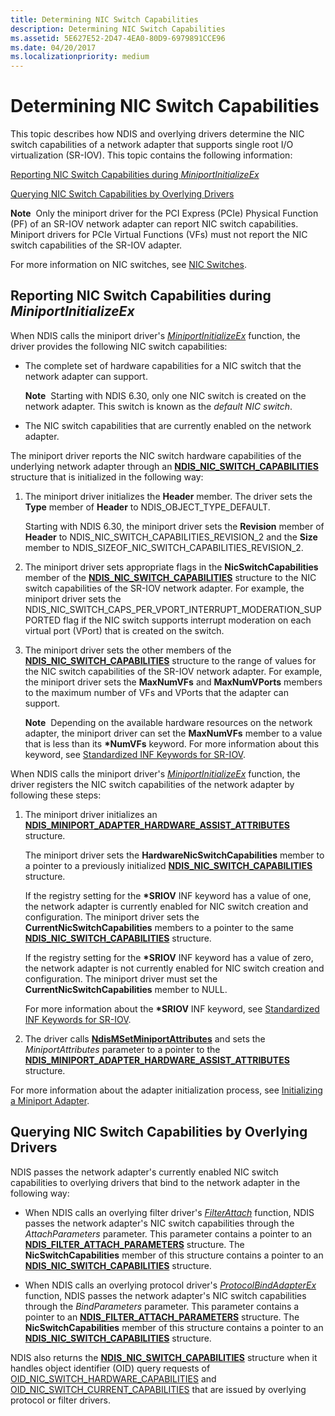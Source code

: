 ```yaml
---
title: Determining NIC Switch Capabilities
description: Determining NIC Switch Capabilities
ms.assetid: 5E627E52-2D47-4EA0-80D9-6979891CCE96
ms.date: 04/20/2017
ms.localizationpriority: medium
---
```


# Determining NIC Switch Capabilities


This topic describes how NDIS and overlying drivers determine the NIC switch capabilities of a network adapter that supports single root I/O virtualization (SR-IOV). This topic contains the following information:

[Reporting NIC Switch Capabilities during *MiniportInitializeEx*](#reporting-nic-switch-capabilities-during-miniportinitializeex)

[Querying NIC Switch Capabilities by Overlying Drivers](#querying-nic-switch-capabilities-by-overlying-drivers)

**Note**  Only the miniport driver for the PCI Express (PCIe) Physical Function (PF) of an SR-IOV network adapter can report NIC switch capabilities. Miniport drivers for PCIe Virtual Functions (VFs) must not report the NIC switch capabilities of the SR-IOV adapter.

 

For more information on NIC switches, see [NIC Switches](nic-switches.md).

## Reporting NIC Switch Capabilities during *MiniportInitializeEx*


When NDIS calls the miniport driver's [*MiniportInitializeEx*](https://msdn.microsoft.com/library/windows/hardware/ff559389) function, the driver provides the following NIC switch capabilities:

-   The complete set of hardware capabilities for a NIC switch that the network adapter can support.

    **Note**  Starting with NDIS 6.30, only one NIC switch is created on the network adapter. This switch is known as the *default NIC switch*.

     

-   The NIC switch capabilities that are currently enabled on the network adapter.

The miniport driver reports the NIC switch hardware capabilities of the underlying network adapter through an [**NDIS\_NIC\_SWITCH\_CAPABILITIES**](https://msdn.microsoft.com/library/windows/hardware/ff566583) structure that is initialized in the following way:

1.  The miniport driver initializes the **Header** member. The driver sets the **Type** member of **Header** to NDIS\_OBJECT\_TYPE\_DEFAULT.

    Starting with NDIS 6.30, the miniport driver sets the **Revision** member of **Header** to NDIS\_NIC\_SWITCH\_CAPABILITIES\_REVISION\_2 and the **Size** member to NDIS\_SIZEOF\_NIC\_SWITCH\_CAPABILITIES\_REVISION\_2.

2.  The miniport driver sets appropriate flags in the **NicSwitchCapabilities** member of the [**NDIS\_NIC\_SWITCH\_CAPABILITIES**](https://msdn.microsoft.com/library/windows/hardware/ff566583) structure to the NIC switch capabilities of the SR-IOV network adapter. For example, the miniport driver sets the NDIS\_NIC\_SWITCH\_CAPS\_PER\_VPORT\_INTERRUPT\_MODERATION\_SUPPORTED flag if the NIC switch supports interrupt moderation on each virtual port (VPort) that is created on the switch.

3.  The miniport driver sets the other members of the [**NDIS\_NIC\_SWITCH\_CAPABILITIES**](https://msdn.microsoft.com/library/windows/hardware/ff566583) structure to the range of values for the NIC switch capabilities of the SR-IOV network adapter. For example, the miniport driver sets the **MaxNumVFs** and **MaxNumVPorts** members to the maximum number of VFs and VPorts that the adapter can support.

    **Note**  Depending on the available hardware resources on the network adapter, the miniport driver can set the **MaxNumVFs** member to a value that is less than its **\*NumVFs** keyword. For more information about this keyword, see [Standardized INF Keywords for SR-IOV](standardized-inf-keywords-for-sr-iov.md).

     

When NDIS calls the miniport driver's [*MiniportInitializeEx*](https://msdn.microsoft.com/library/windows/hardware/ff559389) function, the driver registers the NIC switch capabilities of the network adapter by following these steps:

1.  The miniport driver initializes an [**NDIS\_MINIPORT\_ADAPTER\_HARDWARE\_ASSIST\_ATTRIBUTES**](https://msdn.microsoft.com/library/windows/hardware/ff565924) structure.

    The miniport driver sets the **HardwareNicSwitchCapabilities** member to a pointer to a previously initialized [**NDIS\_NIC\_SWITCH\_CAPABILITIES**](https://msdn.microsoft.com/library/windows/hardware/ff566583) structure.

    If the registry setting for the **\*SRIOV** INF keyword has a value of one, the network adapter is currently enabled for NIC switch creation and configuration. The miniport driver sets the **CurrentNicSwitchCapabilities** members to a pointer to the same [**NDIS\_NIC\_SWITCH\_CAPABILITIES**](https://msdn.microsoft.com/library/windows/hardware/ff566583) structure.

    If the registry setting for the **\*SRIOV** INF keyword has a value of zero, the network adapter is not currently enabled for NIC switch creation and configuration. The miniport driver must set the **CurrentNicSwitchCapabilities** member to NULL.

    For more information about the **\*SRIOV** INF keyword, see [Standardized INF Keywords for SR-IOV](standardized-inf-keywords-for-sr-iov.md).

2.  The driver calls [**NdisMSetMiniportAttributes**](https://msdn.microsoft.com/library/windows/hardware/ff563672) and sets the *MiniportAttributes* parameter to a pointer to the [**NDIS\_MINIPORT\_ADAPTER\_HARDWARE\_ASSIST\_ATTRIBUTES**](https://msdn.microsoft.com/library/windows/hardware/ff565924) structure.

For more information about the adapter initialization process, see [Initializing a Miniport Adapter](initializing-a-miniport-adapter.md).

## Querying NIC Switch Capabilities by Overlying Drivers


NDIS passes the network adapter's currently enabled NIC switch capabilities to overlying drivers that bind to the network adapter in the following way:

-   When NDIS calls an overlying filter driver's [*FilterAttach*](https://msdn.microsoft.com/library/windows/hardware/ff549905) function, NDIS passes the network adapter's NIC switch capabilities through the *AttachParameters* parameter. This parameter contains a pointer to an [**NDIS\_FILTER\_ATTACH\_PARAMETERS**](https://msdn.microsoft.com/library/windows/hardware/ff565481) structure. The **NicSwitchCapabilities** member of this structure contains a pointer to an [**NDIS\_NIC\_SWITCH\_CAPABILITIES**](https://msdn.microsoft.com/library/windows/hardware/ff566583) structure.

-   When NDIS calls an overlying protocol driver's [*ProtocolBindAdapterEx*](https://msdn.microsoft.com/library/windows/hardware/ff570220) function, NDIS passes the network adapter's NIC switch capabilities through the *BindParameters* parameter. This parameter contains a pointer to an [**NDIS\_FILTER\_ATTACH\_PARAMETERS**](https://msdn.microsoft.com/library/windows/hardware/ff565481) structure. The **NicSwitchCapabilities** member of this structure contains a pointer to an [**NDIS\_NIC\_SWITCH\_CAPABILITIES**](https://msdn.microsoft.com/library/windows/hardware/ff566583) structure.

NDIS also returns the [**NDIS\_NIC\_SWITCH\_CAPABILITIES**](https://msdn.microsoft.com/library/windows/hardware/ff566583) structure when it handles object identifier (OID) query requests of [OID\_NIC\_SWITCH\_HARDWARE\_CAPABILITIES](https://msdn.microsoft.com/library/windows/hardware/ff569761) and [OID\_NIC\_SWITCH\_CURRENT\_CAPABILITIES](https://msdn.microsoft.com/library/windows/hardware/ff569760) that are issued by overlying protocol or filter drivers.

 

 





